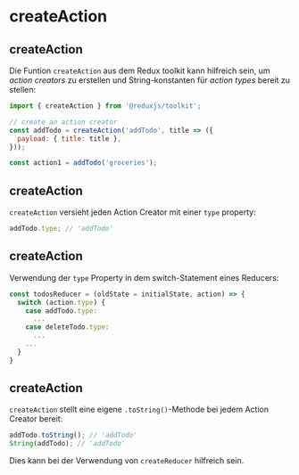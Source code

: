 # createAction

## createAction

Die Funtion `createAction` aus dem Redux toolkit kann hilfreich sein, um _action creators_ zu erstellen und String-konstanten für _action types_ bereit zu stellen:

```js
import { createAction } from '@reduxjs/toolkit';

// create an action creator
const addTodo = createAction('addTodo', title => ({
  payload: { title: title },
}));

const action1 = addTodo('groceries');
```

## createAction

`createAction` versieht jeden Action Creator mit einer `type` property:

```js
addTodo.type; // 'addTodo'
```

## createAction

Verwendung der `type` Property in dem switch-Statement eines Reducers:

```js
const todosReducer = (oldState = initialState, action) => {
  switch (action.type) {
    case addTodo.type:
      ...
    case deleteTodo.type:
      ...
    ...
  }
}
```

## createAction

`createAction` stellt eine eigene `.toString()`-Methode bei jedem Action Creator bereit:

```js
addTodo.toString(); // 'addTodo'
String(addTodo); // 'addTodo'
```

Dies kann bei der Verwendung von `createReducer` hilfreich sein.
